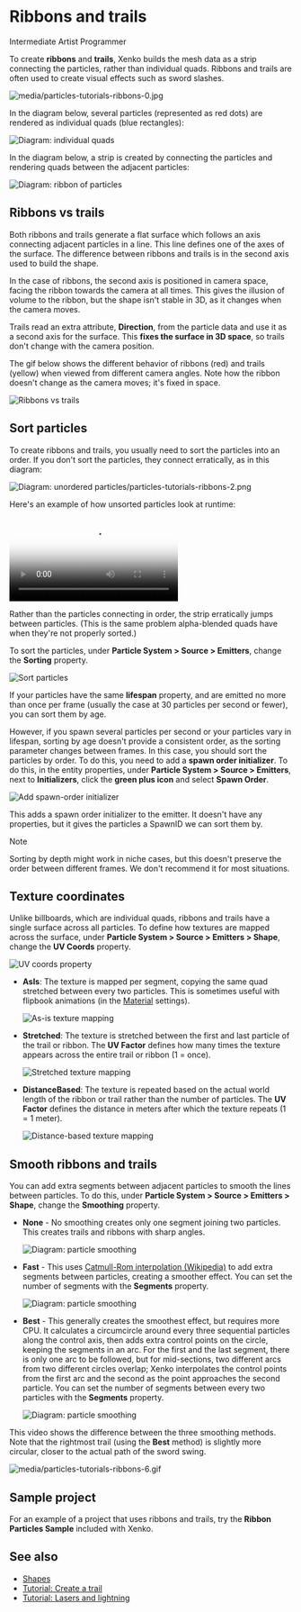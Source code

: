 # Ribbons and trails

<span class="label label-doc-level">Intermediate</span>
<span class="label label-doc-audience">Artist</span>
<span class="label label-doc-audience">Programmer</span>

To create **ribbons** and **trails**, Xenko builds the mesh data as a strip connecting the particles, rather than individual quads. Ribbons and trails are often used to create visual effects such as sword slashes.

![media/particles-tutorials-ribbons-0.jpg](media/ribbons-and-trails.jpg)

In the diagram below, several particles (represented as red dots) are rendered as individual quads (blue rectangles):

![Diagram: individual quads](media/particles-diagram-quads.png)

In the diagram below, a strip is created by connecting the particles and rendering quads between the adjacent particles:

![Diagram: ribbon of particles](media/particles-diagram-strip.png)

## Ribbons vs trails

Both ribbons and trails generate a flat surface which follows an axis connecting adjacent particles in a line. This line defines one of the axes of the surface. The difference between ribbons and trails is in the second axis used to build the shape.

In the case of ribbons, the second axis is positioned in camera space, facing the ribbon towards the camera at all times. This gives the illusion of volume to the ribbon, but the shape isn't stable in 3D, as it changes when the camera moves.

Trails read an extra attribute, **Direction**, from the particle data and use it as a second axis for the surface. This **fixes the surface in 3D space**, so trails don't change with the camera position. 

The gif below shows the different behavior of ribbons (red) and trails (yellow) when viewed from different camera angles. Note how the ribbon doesn't change as the camera moves; it's fixed in space.

![Ribbons vs trails](media/ribbons-vs-trails.gif)

## Sort particles

To create ribbons and trails, you usually need to sort the particles into an order. If you don't sort the particles, they connect erratically, as in this diagram:

![Diagram: unordered particles/particles-tutorials-ribbons-2.png](media/particles-diagram-unordered.png)

Here's an example of how unsorted particles look at runtime:

<p>
<video autoplay loop class="responsive-video" poster="tutorials/media/sword-slash-2.jpg">
   <source src="tutorials/media/sword-slash-2.mp4" type="video/mp4">
</video>
</p>

Rather than the particles connecting in order, the strip erratically jumps between particles. (This is the same problem alpha-blended quads have when they're not properly sorted.)

To sort the particles, under **Particle System > Source > Emitters**, change the **Sorting** property.

![Sort particles](tutorials/media/sort-by-order.png)

If your particles have the same **lifespan** property, and are emitted no more than once per frame (usually the case at 30 particles per second or fewer), you can sort them by age. 

However, if you spawn several particles per second or your particles vary in lifespan, sorting by age doesn't provide a consistent order, as the sorting parameter changes between frames. In this case, you should sort the particles by order. To do this, you need to add a **spawn order initializer**. To do this, in the entity properties, under **Particle System > Source > Emitters**, next to **Initializers**, click the **green plus icon** and select **Spawn Order**.

![Add spawn-order initializer](tutorials/media/add-spawn-order-initializer.png)

This adds a spawn order initializer to the emitter. It doesn't have any properties, but it gives the particles a SpawnID we can sort them by.

>[!Note]
>Sorting by depth might work in niche cases, but this doesn't preserve the order between different frames. We don't recommend it for most situations.

## Texture coordinates

Unlike billboards, which are individual quads, ribbons and trails have a single surface across all particles. To define how textures are mapped across the surface, under **Particle System > Source > Emitters > Shape**, change the **UV Coords** property.

![UV coords property](media/uv-coords.png)

 - **AsIs**: The texture is mapped per segment, copying the same quad stretched between every two particles. This is sometimes useful with flipbook animations (in the [Material](materials.md) settings).

    ![As-is texture mapping](media/particles-diagram-asis.png)
 
 - **Stretched**: The texture is stretched between the first and last particle of the trail or ribbon. The **UV Factor** defines how many times the texture appears across the entire trail or ribbon (1 = once).

     ![Stretched texture mapping](media/particles-diagram-stretched.png)

 - **DistanceBased**: The texture is repeated based on the actual world length of the ribbon or trail rather than the number of particles. The **UV Factor** defines the distance in meters after which the texture repeats (1 = 1 meter).

     ![Distance-based texture mapping](media/particles-diagram-distancebased.png)

## Smooth ribbons and trails

You can add extra segments between adjacent particles to smooth the lines between particles. To do this, under **Particle System > Source > Emitters > Shape**, change the **Smoothing** property.

 * **None** - No smoothing creates only one segment joining two particles. This creates trails and ribbons with sharp angles.

    ![Diagram: particle smoothing](media/diagram-smoothing-none.png)
 
 * **Fast** - This uses [Catmull-Rom interpolation (Wikipedia)](https://en.wikipedia.org/wiki/Centripetal_Catmull%E2%80%93Rom_spline) to add extra segments between particles, creating a smoother effect. You can set the number of segments with the **Segments** property.

     ![Diagram: particle smoothing](media/diagram-smoothing-fast.png)
 
 * **Best** - This generally creates the smoothest effect, but requires more CPU. It calculates a circumcircle around every three sequential particles along the control axis, then adds extra control points on the circle, keeping the segments in an arc. For the first and the last segment, there is only one arc to be followed, but for mid-sections, two different arcs from two different circles overlap; Xenko interpolates the control points from the first arc and the second as the point approaches the second particle. You can set the number of segments between every two particles with the **Segments** property.

    ![Diagram: particle smoothing](media/diagram-smoothing-best.png)

This video shows the difference between the three smoothing methods. Note that the rightmost trail (using the **Best** method) is slightly more circular, closer to the actual path of the sword swing.

![media/particles-tutorials-ribbons-6.gif](media/smoothing-comparison.gif)

## Sample project

For an example of a project that uses ribbons and trails, try the **Ribbon Particles Sample** included with Xenko.

## See also

* [Shapes](shapes.md)
* [Tutorial: Create a trail](tutorials/create-a-trail.md)
* [Tutorial: Lasers and lightning](tutorials/lasers-and-lightning.md)